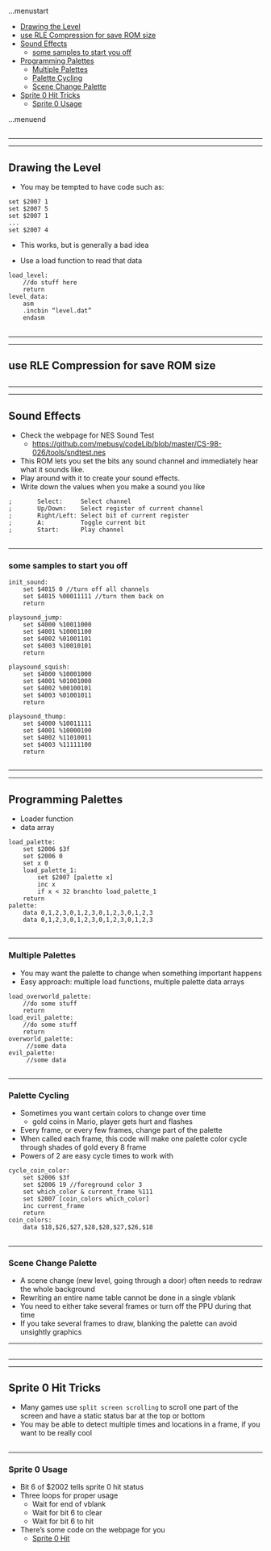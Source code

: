 ...menustart

 - [Drawing the Level](#ab24ce5359a3aa5f4438e23588a4befe)
 - [use RLE Compression for save ROM size](#eb44923296b836373685e3e4d4175d88)
 - [Sound Effects](#241b98a5c9bedc31f5dccef6a2a7971f)
     - [some samples to start you off](#8ac9b9ef9afb21eb1c257f54b74d714b)
 - [Programming Palettes](#2710ad0b6887323eaf277bc963102480)
     - [Multiple Palettes](#6ffa8c8e79a9ad2b441082e7fd695c79)
     - [Palette Cycling](#507a5dd97a97119f5bf2e6e9ec222a18)
     - [Scene Change Palette](#10dd7b5f67cf0e881bf154be3cb494b7)
 - [Sprite 0 Hit Tricks](#c6b180e325681dcd76e0cce7044400c8)
     - [Sprite 0 Usage](#9ce1a5849d3b4e279789b7c536377c64)

...menuend


<h2 id="ab24ce5359a3aa5f4438e23588a4befe"></h2>

-----
-----

## Drawing the Level

 - You may be tempted to have code such as:

```
set $2007 1
set $2007 5
set $2007 1
...
set $2007 4
```

 - This works, but is generally a bad idea

 - Use a load function to read that data

```
load_level:
    //do stuff here
    return
level_data:
    asm
    .incbin “level.dat”
    endasm
```

<h2 id="eb44923296b836373685e3e4d4175d88"></h2>

-----
-----

## use RLE Compression for save ROM size

<h2 id="241b98a5c9bedc31f5dccef6a2a7971f"></h2>

-----
-----

## Sound Effects

 - Check the webpage for NES Sound Test
    - https://github.com/mebusy/codeLib/blob/master/CS-98-026/tools/sndtest.nes
 - This ROM lets you set the bits any sound channel and immediately hear what it sounds like.
 - Play around with it to create your sound effects.
 - Write down the values when you make a sound you like

```
;       Select:     Select channel
;       Up/Down:    Select register of current channel
;       Right/Left: Select bit of current register
;       A:          Toggle current bit
;       Start:      Play channel
```

<h2 id="8ac9b9ef9afb21eb1c257f54b74d714b"></h2>

-----

### some samples to start you off

```
init_sound:
    set $4015 0 //turn off all channels
    set $4015 %00011111 //turn them back on
    return

playsound_jump:
    set $4000 %10011000
    set $4001 %10001100
    set $4002 %01001101
    set $4003 %10010101
    return

playsound_squish:
    set $4000 %10001000
    set $4001 %01001000
    set $4002 %00100101
    set $4003 %01001011
    return

playsound_thump:
    set $4000 %10011111
    set $4001 %10000100
    set $4002 %11010011
    set $4003 %11111100
    return
```

<h2 id="2710ad0b6887323eaf277bc963102480"></h2>

-----
-----

## Programming Palettes

 - Loader function
 - data array

```
load_palette:
    set $2006 $3f
    set $2006 0
    set x 0
    load_palette_1:
        set $2007 [palette x]
        inc x
        if x < 32 branchto load_palette_1
    return
palette:
    data 0,1,2,3,0,1,2,3,0,1,2,3,0,1,2,3
    data 0,1,2,3,0,1,2,3,0,1,2,3,0,1,2,3
```

<h2 id="6ffa8c8e79a9ad2b441082e7fd695c79"></h2>

-----

### Multiple Palettes

 - You may want the palette to change when something important happens
 - Easy approach: multiple load functions, multiple palette data arrays

```
load_overworld_palette:
    //do some stuff
    return
load_evil_palette:
    //do some stuff
    return
overworld_palette:
     //some data
evil_palette:
     //some data
```

<h2 id="507a5dd97a97119f5bf2e6e9ec222a18"></h2>

-----

### Palette Cycling

 - Sometimes you want certain colors to change over time 
    - gold coins in Mario, player gets hurt and flashes
 - Every frame, or every few frames, change part of the palette
 - When called each frame, this code will make one palette color cycle through shades of gold every 8 frame
 - Powers of 2 are easy cycle times to work with

```
cycle_coin_color:
    set $2006 $3f
    set $2006 19 //foreground color 3
    set which_color & current_frame %111
    set $2007 [coin_colors which_color]
    inc current_frame
    return
coin_colors:
    data $18,$26,$27,$28,$28,$27,$26,$18
```

<h2 id="10dd7b5f67cf0e881bf154be3cb494b7"></h2>

-----

### Scene Change Palette

 - A scene change (new level, going through a door) often needs to redraw the whole background
 - Rewriting an entire name table cannot be done in a single vblank
 - You need to either take several frames or turn off the PPU during that time
 - If you take several frames to draw, blanking the palette can avoid unsightly graphics


---

<h2 id="c6b180e325681dcd76e0cce7044400c8"></h2>

-----
-----

## Sprite 0 Hit Tricks

 - Many games use `split screen scrolling` to scroll one part of the screen and have a static status bar at the top or bottom
 - You may be able to detect multiple times and locations in a frame, if you want to be really cool

<h2 id="9ce1a5849d3b4e279789b7c536377c64"></h2>

-----

### Sprite 0 Usage

 - Bit 6 of $2002 tells sprite 0 hit status
 - Three loops for proper usage
    - Wait for end of vblank
    - Wait for bit 6 to clear
    - Wait for bit 6 to hit
 - There’s some code on the webpage for you
    - [Sprite 0 Hit](https://raw.githubusercontent.com/mebusy/notes/master/codes/nbasic_codes/sprite0.bas)



